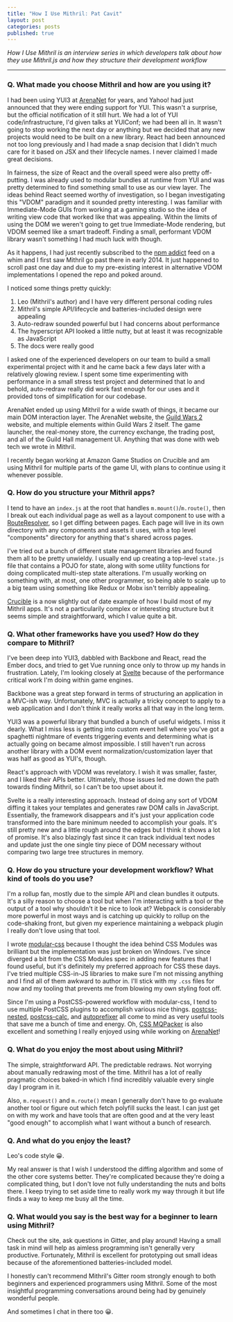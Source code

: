 ```yaml
---
title: "How I Use Mithril: Pat Cavit"
layout: post
categories: posts
published: true
---
```


*How I Use Mithril is an interview series in which developers talk about how they use Mithril.js and how they structure their development workflow*

---

### Q. What made you choose Mithril and how are you using it? 

I had been using YUI3 at [ArenaNet](https://arena.net) for years, and Yahoo! had just announced that they were ending support for YUI. This wasn't a surprise, but the official notification of it still hurt. We had a lot of YUI code/infrastructure, I'd given talks at YUIConf; we had been all in. It wasn't going to stop working the next day or anything but we decided that any new projects would need to be built on a new library. React had been announced not too long previously and I had made a snap decision that I didn't much care for it based on JSX and their lifecycle names. I never claimed I made great decisions.

In fairness, the size of React and the overall speed were also pretty off-putting. I was already used to modular bundles at runtime from YUI and was pretty determined to find something small to use as our view layer. The ideas behind React seemed worthy of investigation, so I began investigating this "VDOM" paradigm and it sounded pretty interesting. I was familiar with Immediate-Mode GUIs from working at a gaming studio so the idea of writing view code that worked like that was appealing. Within the limits of using the DOM we weren't going to get true Immediate-Mode rendering, but VDOM seemed like a smart tradeoff. Finding a small, performant VDOM library wasn't something I had much luck with though.

As it happens, I had just recently subscribed to the [npm addict](https://npmaddict.com) feed on a whim and I first saw Mithril go past there in early 2014. It just happened to scroll past one day and due to my pre-existing interest in alternative VDOM implementations I opened the repo and poked around.

I noticed some things pretty quickly:
1. Leo (Mithril's author) and I have very different personal coding rules
2. Mithril's simple API/lifecycle and batteries-included design were appealing
3. Auto-redraw sounded powerful but I had concerns about performance
4. The hyperscript API looked a little nutty, but at least it was recognizable as JavaScript
5. The docs were really good

I asked one of the experienced developers on our team to build a small experimental project with it and he came back a few days later with a relatively glowing review. I spent some time experimenting with performance in a small stress test project and determined that lo and behold, auto-redraw really did work fast enough for our uses and it provided tons of simplification for our codebase.

ArenaNet ended up using Mithril for a wide swath of things, it became our main DOM interaction layer. The ArenaNet website, the [Guild Wars 2](https://www.guildwars2.com/) website, and multiple elements within Guild Wars 2 itself. The game launcher, the real-money store, the currency exchange, the trading post, and all of the Guild Hall management UI. Anything that was done with web tech we wrote in Mithril.

I recently began working at Amazon Game Studios on Crucible and am using Mithril for multiple parts of the game UI, with plans to continue using it whenever possible.

### Q. How do you structure your Mithril apps?

I tend to have an `index.js` at the root that handles `m.mount()`/`m.route()`, then I break out each individual page as well as a layout component to use with a [RouteResolver](https://mithril.js.org/route.html#routeresolver), so I get diffing between pages. Each page will live in its own directory with any components and assets it uses, with a top level "components" directory for anything that's shared across pages.

I've tried out a bunch of different state management libraries and found them all to be pretty unwieldy. I usually end up creating a top-level `state.js` file that contains a POJO for state, along with some utility functions for doing complicated multi-step state alterations. I'm usually working on something with, at most, one other programmer, so being able to scale up to a big team using something like Redux or Mobx isn't terribly appealing.

[Crucible](https://github.com/tivac/crucible) is a now slightly out of date example of how I build most of my Mithril apps. It's not a particularily complex or interesting structure but it seems simple and straightforward, which I value quite a bit.
 
### Q. What other frameworks have you used? How do they compare to Mithril?

I've been deep into YUI3, dabbled with Backbone and React, read the Ember docs, and tried to get Vue running once only to throw up my hands in frustration. Lately, I'm looking closely at [Svelte](https://svelte.technology/) because of the performance critical work I'm doing within game engines.

Backbone was a great step forward in terms of structuring an application in a MVC-ish way. Unfortunately, MVC is actually a tricky concept to apply to a web application and I don't think it really works all that way in the long term.

YUI3 was a powerful library that bundled a bunch of useful widgets. I miss it dearly. What I miss less is getting into custom event hell where you've got a spaghetti nightmare of events triggering events and determining what is actually going on became almost impossible. I still haven't run across another library with a DOM event normalization/customization layer that was half as good as YUI's, though.

React's approach with VDOM was revelatory. I wish it was smaller, faster, and I liked their APIs better. Ultimately, those issues led me down the path towards finding Mithril, so I can't be too upset about it.

Svelte is a really interesting approach. Instead of doing any sort of VDOM diffing it takes your templates and generates raw DOM calls in JavaScript. Essentially, the framework disappears and it's just your application code transformed into the bare minimum needed to accomplish your goals. It's still pretty new and a little rough around the edges but I think it shows a lot of promise. It's also blazingly fast since it can track individual text nodes and update just the one single tiny piece of DOM necessary without comparing two large tree structures in memory.

### Q. How do you structure your development workflow? What kind of tools do you use?

I'm a rollup fan, mostly due to the simple API and clean bundles it outputs. It's a silly reason to choose a tool but when I'm interacting with a tool or the output of a tool why shouldn't it be nice to look at? Webpack is considerably more powerful in most ways and is catching up quickly to rollup on the code-shaking front, but given my experience maintaining a webpack plugin I really don't love using that tool.

I wrote [modular-css](https://github.com/tivac/modular-css) because I thought the idea behind CSS Modules was brilliant but the implementation was just broken on Windows. I've since diverged a bit from the CSS Modules spec in adding new features that I found useful, but it's definitely my preferred approach for CSS these days. I've tried multiple CSS-in-JS libraries to make sure I'm not missing anything and I find all of them awkward to author in. I'll stick with my `.css` files for now and my tooling that prevents me from blowing my own styling foot off.

Since I'm using a PostCSS-powered workflow with modular-css, I tend to use multiple PostCSS plugins to accomplish various nice things. [postcss-nested](https://github.com/postcss/postcss-nested), [postcss-calc](https://github.com/postcss/postcss-calc), and [autoprefixer](https://github.com/postcss/autoprefixer) all come to mind as very useful tools that save me a bunch of time and energy. Oh, [CSS MQPacker](https://github.com/hail2u/node-css-mqpacker) is also excellent and something I really enjoyed using while working on [ArenaNet](https://www.arena.net/)!

### Q. What do you enjoy the most about using Mithril?

The simple, straightforward API. The predictable redraws. Not worrying about manually redrawing most of the time. Mithril has a lot of really pragmatic choices baked-in which I find incredibly valuable every single day I program in it.

Also, `m.request()` and `m.route()` mean I generally don't have to go evaluate another tool or figure out which fetch polyfill sucks the least. I can just get on with my work and have tools that are often good and at the very least "good enough" to accomplish what I want without a bunch of research.

### Q. And what do you enjoy the least?

Leo's code style :grinning:.

My real answer is that I wish I understood the diffing algorithm and some of the other core systems better. They're complicated because they're doing a complicated thing, but I don't love not fully understanding the nuts and bolts there. I keep trying to set aside time to really work my way through it but life finds a way to keep me busy all the time.

### Q. What would you say is the best way for a beginner to learn using Mithril?

Check out the site, ask questions in Gitter, and play around! Having a small task in mind will help as aimless programming isn't generally very productive. Fortunately, Mithril is excellent for prototyping out small ideas because of the aforementioned batteries-included model.

I honestly can't recommend Mithril's Gitter room strongly enough to both beginners and experienced programmers using Mithril. Some of the most insightful programming conversations around being had by genuinely wonderful people.

And sometimes I chat in there too :grinning:.
